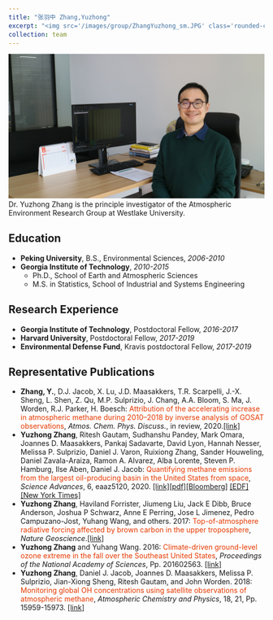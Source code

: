 ```yaml
---
title: "张羽中 Zhang,Yuzhong"
excerpt: "<img src='/images/group/ZhangYuzhong_sm.JPG' class='rounded-corners'><br/>Principle investigator "
collection: team
---
```

<img src='/images/group/ZhangYuzhong.JPG' class='rounded-corners'>
<br/>Dr. Yuzhong Zhang is the principle investigator of the Atmospheric Environment Research Group at Westlake University.<br/>

## Education
* **Peking University**, B.S., Environmental Sciences, _2006-2010_
* **Georgia Institute of Technology**, _2010-2015_
  * Ph.D., School of Earth and Atmospheric Sciences
  * M.S. in Statistics, School of Industrial and Systems Engineering

## Research Experience
* **Georgia Institute of Technology**, Postdoctoral Fellow, _2016-2017_
* **Harvard University**, Postdoctoral Fellow, _2017-2019_
* **Environmental Defense Fund**, Kravis postdoctoral Fellow, _2017-2019_

## Representative Publications
* **Zhang, Y.**, D.J. Jacob, X. Lu, J.D. Maasakkers, T.R. Scarpelli, J.-X. Sheng, L. Shen, Z. Qu, M.P. Sulprizio, J. Chang, A.A. Bloom, S. Ma, J. Worden, R.J. Parker, H. Boesch: <font color="#e63900">Attribution of the accelerating increase in atmospheric methane during 2010–2018 by inverse analysis of GOSAT observations</font>, _Atmos. Chem. Phys. Discuss._, in review, 2020.[[link]](https://acp.copernicus.org/preprints/acp-2020-964/)
* **Yuzhong Zhang**, Ritesh Gautam, Sudhanshu Pandey, Mark Omara, Joannes D. Maasakkers, Pankaj Sadavarte, David Lyon, Hannah Nesser, Melissa P. Sulprizio, Daniel J. Varon, Ruixiong Zhang, Sander Houweling, Daniel Zavala-Araiza, Ramon A. Alvarez, Alba Lorente, Steven P. Hamburg, Ilse Aben, Daniel J. Jacob: <font color="#e63900">Quantifying methane emissions from the largest oil-producing basin in the United States from space</font>, _Science Advances_, 6, eaaz5120, 2020. [[link]](https://doi.org/10.1126/sciadv.aaz5120)[[pdf]](/files/zhang-sciadv-2020.pdf)[[Bloomberg]](https://www.bloomberg.com/news/articles/2020-04-22/permian-basin-oil-fields-leak-enough-methane-for-7-million-homes) [[EDF]](https://www.edf.org/media/satellite-data-reveals-extreme-methane-emissions-permian-oil-gas-operations-reveals-highest) [[New York Times]](https://www.nytimes.com/2020/07/12/climate/oil-fracking-bankruptcy-methane-executive-pay.html)
* **Yuzhong Zhang**, Haviland Forrister, Jiumeng Liu, Jack E Dibb, Bruce Anderson, Joshua P Schwarz, Anne E Perring, Jose L Jimenez, Pedro Campuzano-Jost, Yuhang Wang, and others. 2017: <font color="#e63900">Top-of-atmosphere radiative forcing affected by brown carbon in the upper troposphere</font>, _Nature Geoscience_.[[link]](https://www.nature.com/articles/ngeo2960/)
* **Yuzhong Zhang** and Yuhang Wang. 2016: <font color="#e63900">Climate-driven ground-level ozone extreme in the fall over the Southeast United States</font>, _Proceedings of the National Academy of Sciences_, Pp. 201602563. [[link]](http://www.pnas.org/content/113/36/10025.abstract)
* **Yuzhong Zhang**, Daniel J. Jacob, Joannes D. Maasakkers, Melissa P. Sulprizio, Jian-Xiong Sheng, Ritesh Gautam, and John Worden. 2018: <font color="#e63900">Monitoring global OH concentrations using satellite observations of atmospheric methane</font>, _Atmospheric Chemistry and Physics_, 18, 21, Pp. 15959-15973.  [[link]](https://doi.org/10.5194/acp-18-15959-2018)


